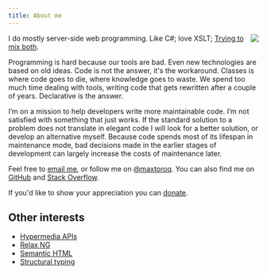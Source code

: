 ```yaml
---
title: About me
---
```


<img src="http://1.gravatar.com/avatar/1056a38ecd323c658a8c9e93bb41b18d?s=150" style="clear: right; float: right; margin-bottom: 1em; margin-left: 1em;"/>

I do mostly server-side web programming. Like C#; love XSLT; [Trying to mix both](/XCST/).

Programming is hard because our tools are bad. Even new technologies are based on old ideas. Code is not the answer, it's the workaround. Classes is where code goes to die, where knowledge goes to waste. We spend too much time dealing with tools, writing code that gets rewritten after a couple of years. Declarative is the answer.

I’m on a mission to help developers write more maintainable code. I’m not satisfied with something that just works. If the standard solution to a problem does not translate in elegant code I will look for a better solution, or develop an alternative myself. Because code spends most of its lifespan in maintenance mode, bad decisions made in the earlier stages of development can largely increase the costs of maintenance later.

Feel free to [email me](mailto:maxtoroq@gmail.com), or follow me on [@maxtoroq](https://twitter.com/maxtoroq). You can also find me on [GitHub](https://github.com/maxtoroq) and [Stack Overflow](http://stackoverflow.com/users/39923).

If you'd like to show your appreciation you can [donate](donate.html).

Other interests
---------------
- [Hypermedia APIs](https://en.wikipedia.org/wiki/Hypermedia_as_the_Engine_of_Application_State)
- [Relax NG](https://en.wikipedia.org/wiki/RELAX_NG)
- [Semantic HTML](https://en.wikipedia.org/wiki/Semantic_HTML)
- [Structural typing](https://en.wikipedia.org/wiki/Structural_type_system)
